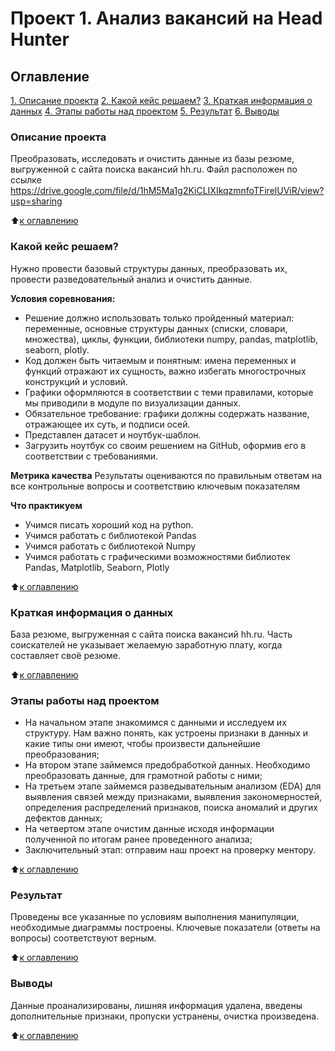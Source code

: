 # Проект 1. Анализ вакансий на Head Hunter

## Оглавление
[1. Описание проекта](https://github.com/IPMoroz/sf_data_science/tree/main/project_1/README.md#Описание-проекта)
[2. Какой кейс решаем?](https://github.com/IPMoroz/sf_data_science/tree/main/project_1/README.md#Какой-кейс-решаем)
[3. Краткая информация о данных](https://github.com/IPMoroz/sf_data_science/tree/main/project_1/README.md#Краткая-информация-о-данных)
[4. Этапы работы над проектом](https://github.com/IPMoroz/sf_data_science/tree/main/project_1/README.md#Этапы-работы-над-проектом)
[5. Результат](https://github.com/IPMoroz/sf_data_science/tree/main/project_1/README.md#Результат)
[6. Выводы](https://github.com/IPMoroz/sf_data_science/tree/main/project_1/README.md#Выводы)

### Описание проекта
Преобразовать, исследовать и очистить данные из базы резюме, выгруженной с сайта поиска вакансий hh.ru.
Файл расположен по ссылке https://drive.google.com/file/d/1hM5Ma1g2KiCLIXIkqzmnfoTFirelUViR/view?usp=sharing

:arrow_up:[к оглавлению](https://github.com/IPMoroz/sf_data_science/ree/main/project_1/README.md#Оглавление)


### Какой кейс решаем?
Нужно провести базовый структуры данных, преобразовать их, провести разведовательный анализ и очистить данные.

**Условия соревнования:**
- Решение должно использовать только пройденный материал: переменные, основные структуры данных (списки, словари, множества), циклы, функции, библиотеки numpy, pandas, matplotlib, seaborn, plotly.
- Код должен быть читаемым и понятным: имена переменных и функций отражают их сущность, важно избегать многострочных конструкций и условий.
- Графики оформляются в соответствии с теми правилами, которые мы приводили в модуле по визуализации данных.
- Обязательное требование: графики должны содержать название, отражающее их суть, и подписи осей.
- Представлен датасет и ноутбук-шаблон.
- Загрузить ноутбук со своим решением на GitHub, оформив его в соответствии с требованиями.

**Метрика качества**
Результаты оцениваются по правильным ответам на все контрольные вопросы и соответствию ключевым показателям

**Что практикуем**
- Учимся писать хороший код на python.
- Учимся работать с библиотекой Pandas
- Учимся работать с библиотекой Numpy
- Учимся работать с графическими возможностями библиотек Pandas, Matplotlib, Seaborn, Plotly

:arrow_up:[к оглавлению](https://github.com/IPMoroz/sf_data_science/tree/main/project_1/README.md#Оглавление)


### Краткая информация о данных
База резюме, выгруженная с сайта поиска вакансий hh.ru. Часть соискателей не указывает желаемую заработную плату, когда составляет своё резюме.

:arrow_up:[к оглавлению](https://github.com/IPMoroz/sf_data_science/tree/main/project_1/README.md#Оглавление)


### Этапы работы над проектом
- На начальном этапе знакомимся с данными и исследуем их структуру. Нам важно понять, как устроены признаки в данных и какие типы они имеют, чтобы произвести дальнейшие преобразования;
- На втором этапе займемся предобработкой данных. Необходимо преобразовать данные, для грамотной работы с ними;
- На третьем этапе займемся разведывательным анализом (EDA) для выявления связей между признаками, выявления закономерностей, определения распределений признаков, поиска аномалий и других дефектов данных;
- На четвертом этапе очистим данные исходя информации полученной по итогам ранее проведенного анализа; 
- Заключительный этап: отправим наш проект на проверку ментору.

:arrow_up:[к оглавлению](https://github.com/IPMoroz/sf_data_science/tree/main/project_1/README.md#Оглавление)


### Результат
Проведены все указанные по условиям выполнения манипуляции, необходимые диаграммы построены. Ключевые показатели (ответы на вопросы) соответствуют верным.

:arrow_up:[к оглавлению](https://github.com/IPMoroz/sf_data_science/tree/main/project_1/README.md#Оглавление)


### Выводы
Данные проанализированы, лишняя информация удалена, введены дополнительные признаки, пропуски устранены, очистка произведена.

:arrow_up:[к оглавлению](https://github.com/IPMoroz/sf_data_science/tree/main/project_1/README.md#Оглавление)